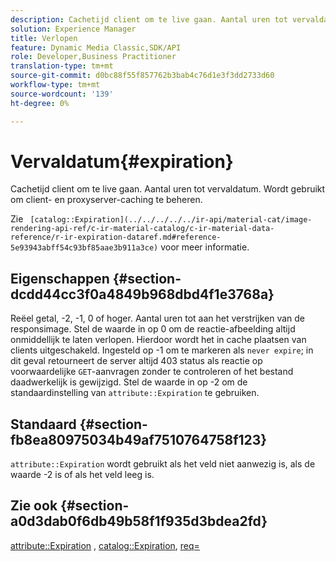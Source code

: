 ```yaml
---
description: Cachetijd client om te live gaan. Aantal uren tot vervaldatum. Wordt gebruikt om client- en proxyserver-caching te beheren.
solution: Experience Manager
title: Verlopen
feature: Dynamic Media Classic,SDK/API
role: Developer,Business Practitioner
translation-type: tm+mt
source-git-commit: d0bc88f55f857762b3bab4c76d1e3f3dd2733d60
workflow-type: tm+mt
source-wordcount: '139'
ht-degree: 0%

---
```



# Vervaldatum{#expiration}

Cachetijd client om te live gaan. Aantal uren tot vervaldatum. Wordt gebruikt om client- en proxyserver-caching te beheren.

Zie ` [catalog::Expiration](../../../../../ir-api/material-cat/image-rendering-api-ref/c-ir-material-catalog/c-ir-material-data-reference/r-ir-expiration-dataref.md#reference-5e93943abff54c93bf85aae3b911a3ce)` voor meer informatie.

## Eigenschappen {#section-dcdd44cc3f0a4849b968dbd4f1e3768a}

Reëel getal, -2, -1, 0 of hoger. Aantal uren tot aan het verstrijken van de responsimage. Stel de waarde in op 0 om de reactie-afbeelding altijd onmiddellijk te laten verlopen. Hierdoor wordt het in cache plaatsen van clients uitgeschakeld. Ingesteld op -1 om te markeren als `never expire`; in dit geval retourneert de server altijd 403 status als reactie op voorwaardelijke `GET`-aanvragen zonder te controleren of het bestand daadwerkelijk is gewijzigd. Stel de waarde in op -2 om de standaardinstelling van `attribute::Expiration` te gebruiken.

## Standaard {#section-fb8ea80975034b49af7510764758f123}

`attribute::Expiration` wordt gebruikt als het veld niet aanwezig is, als de waarde -2 is of als het veld leeg is.

## Zie ook {#section-a0d3dab0f6db49b58f1f935d3bdea2fd}

[attribute::Expiration](../../../../../ir-api/material-cat/image-rendering-api-ref/c-ir-material-catalog/c-ir-attributes-reference/r-ir-expiration.md#reference-0f68ad8199c64bd4bc8d27dd78b7d996) ,  [catalog::Expiration](../../../../../ir-api/material-cat/image-rendering-api-ref/c-ir-material-catalog/c-ir-material-data-reference/r-ir-expiration-dataref.md#reference-5e93943abff54c93bf85aae3b911a3ce),  [req=](../../../../../ir-api/http-protocol/image-rendering-api-ref/c-ir-http-protocol-ref/c-ir-http-protocol-command-reference/r-ir-req.md#reference-792b1a663fb64261bd2de2a209b847fb)
